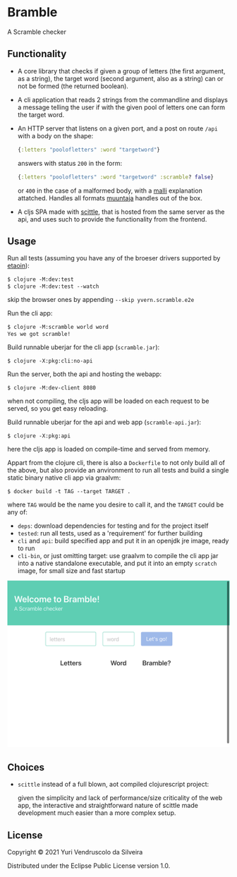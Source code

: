 # Bramble

A Scramble checker

## Functionality

* A core library that checks if given a group of letters (the first argument, as a string), the target word (second argument, also as a string) can or not be formed (the returned boolean).

* A cli application that reads 2 strings from the commandline and displays a message telling the user if with the given pool of letters one can form the target word.

* An HTTP server that listens on a given port, and a post on route `/api` with a body on the shape:
    ```clojure
    {:letters "poolofletters" :word "targetword"}
    ```
    answers with status `200` in the form:
    ```clojure
    {:letters "poolofletters" :word "targetword" :scramble? false}
    ```
    or `400` in the case of a malformed body, with a [malli](https://github.com/metosin/malli) explanation attatched.
    Handles all formats [muuntaja](https://github.com/metosin/muuntaja) handles out of the box.

* A cljs SPA made with [scittle](https://github.com/borkdude/scittle), that is hosted from the same server as the api, and uses such to provide the functionality from the frontend.

## Usage

Run all tests (assuming you have any of the broeser drivers supported by [etaoin](https://github.com/igrishaev/etaoin)):

    $ clojure -M:dev:test
    $ clojure -M:dev:test --watch

skip the browser ones by appending `--skip yvern.scramble.e2e`


Run the cli app:

    $ clojure -M:scramble world word
    Yes we got scramble!


Build runnable uberjar for the cli app (`scramble.jar`):

    $ clojure -X:pkg:cli:no-api


Run the server, both the api and hosting the webapp:

    $ clojure -M:dev-client 8080

when not compiling, the cljs app will be loaded on each request to be served, so you get easy reloading.


Build runnable uberjar for the api and web app (`scramble-api.jar`):

    $ clojure -X:pkg:api

here the cljs app is loaded on compile-time and served from memory.


Appart from the clojure cli, there is also a `Dockerfile` to not only build all of the above, but also provide an anvironment to run all tests and build a single static binary native cli app via graalvm:

    $ docker build -t TAG --target TARGET .

where `TAG` would be the name you desire to call it, and the `TARGET` could be any of:

* `deps`: download dependencies for testing and for the project itself
* `tested`: run all tests, used as a 'requirement' for further building
* `cli` and `api`: build specified app and put it in an openjdk jre image, ready to run
* `cli-bin`, or just omitting target: use graalvm to compile the cli app jar into a native standalone executable, and put it into an empty `scratch` image, for small size and fast startup

![the app in action](screenshots/res.gif)

## Choices

* `scittle` instead of a full blown, aot compiled clojurescript project:

    given the simplicity and lack of performance/size criticality of the web app, the interactive and straightforward nature of scittle made development much easier than a more complex setup.

## License

Copyright © 2021 Yuri Vendruscolo da Silveira

Distributed under the Eclipse Public License version 1.0.
